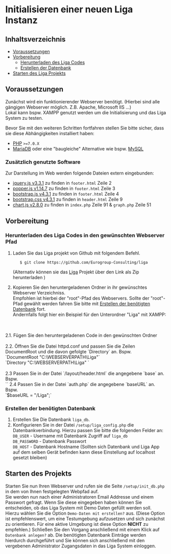 # Initialisieren einer neuen Liga Instanz
## Inhaltsverzeichnis
- [Voraussetzungen](#voraussetzungen)
- [Vorbereitung](#vorbereitung)
  - [Herunterladen des Liga Codes](#codeladen)
  - [Erstellen der Datenbank](#initDB)
- [Starten des Liga Projekts](#ligaStart)  

<a name="voraussetzungen"></a>
## Voraussetzungen

Zunächst wird ein funktionierender Webserver benötigt. (Hierbei sind alle gängigen Webserver möglich. Z.B. Apache, Microsoft IIS ...)</br>
Lokal kann bspw. XAMPP genutzt werden um die Initialisierung und das Liga System zu testen.

Bevor Sie mit den weiteren Schritten fortfahren stellen Sie bitte sicher, dass sie diese Abhängigkeiten installiert haben:
- [PHP](https://www.php.net/) `>=7.0.X`
- [MariaDB](https://mariadb.org/) oder eine "baugleiche" Alternative wie bspw. [MySQL](https://www.mysql.com/)

### Zusätzlich genutzte Software
Zur Darstellung im Web werden folgende Dateien extern eingebunden:

- [jquery.js v3.3.1](https://code.jquery.com/jquery-3.3.1.slim.min.js) zu finden in `footer.html` Zeile 2
- [popper.js v1.14.7](https://cdnjs.cloudflare.com/ajax/libs/popper.js/1.14.7/umd/popper.min.js) zu finden in `footer.html` Zeile 3
- [bootstrap.js v4.3.1](https://stackpath.bootstrapcdn.com/bootstrap/4.3.1/js/bootstrap.min.js) zu finden in `footer.html` Zeile 4
- [bootstrap.css v4.3.1](https://stackpath.bootstrapcdn.com/bootstrap/4.3.1/css/bootstrap.min.css) zu finden in `header.html` Zeile 9
- [chart.js v2.8.0](https://cdn.jsdelivr.net/npm/chart.js@2.8.0/dist/Chart.min.js) zu finden in `index.php` Zeile 91 & `graph.php` Zeile 51
<a name="vorbereitung"></a>
## Vorbereitung

<a name="codeladen"></a>
### Herunterladen des Liga Codes in den gewünschten Webserver Pfad

1. Laden Sie das Liga projekt von Github mit folgendem Befehl.

          $ git clone https://github.com/Eurogroup-Consulting/liga
    (Alternativ können sie das [Liga](https://github.com/Eurogroup-Consulting/liga) Projekt über den Link als Zip herunterladen )

2. Kopieren Sie den heruntergeladenen Ordner in ihr gewünschtes Webserver Verzeichniss.</br>
Empfohlen ist hierbei der "root"-Pfad des Webservers. Sollte der "root"-Pfad gewählt werden fahren Sie bitte mit [Erstellen der benötigten Datenbank](#initDB) fort.<br>
Andernfalls folgt hier ein Beispiel für den Unterordner "Liga" mit XAMPP:
<br>
<br>
  2.1.  Fügen Sie den heruntergeladenen Code in den gewünschten Ordner  <br><br>
  2.2.  Öffnen Sie die Datei httpd.conf und passen Sie die Zeilen DocumentRoot und die davon     gefolgte `Directory` an. Bspw.</br>
  `DocumentRoot "C:\WEBSERVERPATH\Liga"`</br>
  `Directory "C:\WEBSERVERPATH\Liga"  `
<br><br>
  2.3  Passen Sie in der Datei `/layout/header.html` die angegebene `base` an. Bspw. </br> 
  `<base href="/Liga/" >`
  2.4  Passen Sie in der Datei `auth.php` die angegebene `baseURL` an. Bspw. </br> 
  `$baseURL = "/Liga";`

<a name="initDB"></a>
###  Erstellen der benötigten Datenbank 

1. Erstellen Sie Die Datenbank `liga_db`. 
2. Konfigurieren Sie in der Datei `/setup/liga_config.php` die Datenbankverbindung.
Hierzu passen Sie bitte die folgenden Felder an:</br>
`DB_USER` - Username mit Datenbank Zugriff auf `liga_db` </br>
`DB_PASSWORD` - Datenbank Passwort</br>
`DB_HOST` - Datenbank Hostname (Sollten sich Datenbank und Liga App auf dem selben Gerät befinden kann diese Einstellung auf localhost gesetzt bleiben)</br>
<a name="ligaStart"></a>
## Starten des Projekts

Starten Sie nun Ihren Webserver und rufen sie die Seite `/setup/init_db.php` in dem von Ihnen festgelegten Webpfad auf.</br>
Sie werden nun nach einer Administratoren Email Addresse und einem Passwort gefragt. 
Wenn Sie diese eingegeben haben können Sie entscheiden, ob das Liga System mit Demo Daten gefüllt werden soll. Hierzu wählen Sie die Option `Demo-Daten mit erstellen?` aus. (Diese Option ist empfehlenswert, um eine Testumgebung aufzusetzen und sich zunächst zu orientieren. Für eine aktive Umgebung ist diese Option <b>NICHT</b> zu empfehlen.)
Schließen Sie den Vorgang anschließend mit einem Klick auf `Datenbank anlegen?` ab. Die benötigten Datenbank Einträge werden hierdurch durchgeführt und Sie können sich anschließend mit den vergebenen Administrator Zugangsdaten in das Liga System einloggen.